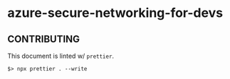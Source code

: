 # azure-secure-networking-for-devs

## CONTRIBUTING

This document is linted w/ `prettier`.

`$> npx prettier . --write`

